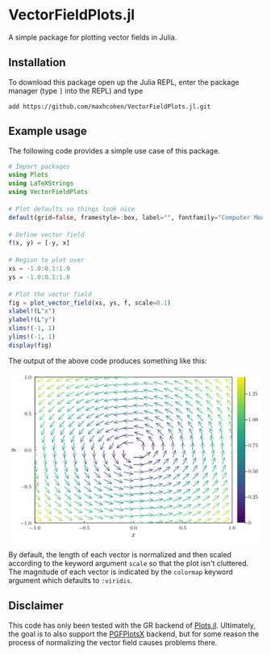 # VectorFieldPlots.jl
A simple package for plotting vector fields in Julia.

## Installation
To download this package open up the Julia REPL, enter the package manager (type `]` into the REPL) and type

    add https://github.com/maxhcohen/VectorFieldPlots.jl.git

## Example usage
The following code provides a simple use case of this package.

```julia
# Import packages
using Plots
using LaTeXStrings
using VectorFieldPlots

# Plot defaults so things look nice
default(grid=false, framestyle=:box, label="", fontfamily="Computer Modern")

# Define vector field
f(x, y) = [-y, x]

# Region to plot over
xs = -1.0:0.1:1.0
ys = -1.0:0.1:1.0

# Plot the vector field
fig = plot_vector_field(xs, ys, f, scale=0.1)
xlabel!(L"x")
ylabel!(L"y")
xlims!(-1, 1)
ylims!(-1, 1)
display(fig)

```

The output of the above code produces something like this:

![](https://github.com/maxhcohen/VectorFieldPlots.jl/blob/main/images/example.png)

By default, the length of each vector is normalized and then scaled according to the keyword argument `scale` so that the plot isn't cluttered. The magnitude of each vector is indicated by the `colormap` keyword argument which defaults to `:viridis`. 

## Disclaimer
This code has only been tested with the GR backend of [Plots.jl](https://github.com/JuliaPlots/Plots.jl). Ultimately, the goal is to also support the [PGFPlotsX](https://github.com/KristofferC/PGFPlotsX.jl) backend, but for some reason the process of normalizing the vector field causes problems there.
